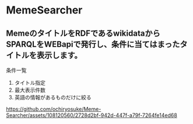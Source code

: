 # MemeSearcher
## MemeのタイトルをRDFであるwikidataからSPARQLをWEBapiで発行し、条件に当てはまったタイトルを表示します。

条件一覧
1. タイトル指定
2. 最大表示件数
3. 英語の情報があるものだけに絞る

https://github.com/ochiryosuke/Meme-Searcher/assets/108120560/2728d2bf-942d-447f-a79f-7264fe14ed68

